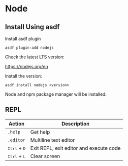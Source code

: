 # Node

## Install Using asdf

Install asdf plugin

```shell
asdf plugin-add nodejs
```

Check the latest LTS version:

https://nodejs.org/en


Install the version:

```shell
asdf install nodejs <version>
```

Node and npm package manager will be installed.

## REPL

| Action                         | Description                             |
|--------------------------------|-----------------------------------------|
| `.help`                        | Get help                                |
| `.editor`                      | Multiline text editor                   |
| <kbd>Ctrl</kbd> + <kbd>D</kbd> | Exit REPL, exit editor and execute code |
| <kbd>Ctrl</kbd> + <kbd>L</kbd> | Clear screen                            |
